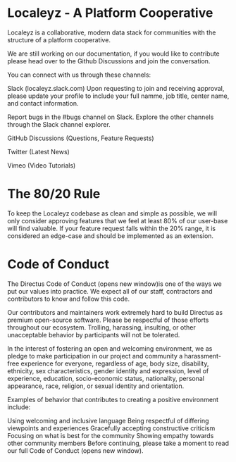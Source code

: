 # Localeyz - A Platform Cooperative

Localeyz is a collaborative, modern data stack for communities with the structure of a platform cooperative.

We are still working on our documentation, if you would like to contribute please head over to the Github Discussions and join the conversation. 

You can connect with us through these channels:

Slack (localeyz.slack.com)
Upon requesting to join and receiving approval, please update your profile to include your full namme, job title, center name, and contact information.

Report bugs in the #bugs channel on Slack. 
Explore the other channels through the Slack channel explorer. 

GitHub Discussions (Questions, Feature Requests)

Twitter (Latest News)

Vimeo (Video Tutorials)

# The 80/20 Rule

To keep the Localeyz codebase as clean and simple as possible, we will only consider approving features that we feel at least 80% of our user-base will find valuable. If your feature request falls within the 20% range, it is considered an edge-case and should be implemented as an extension.


# Code of Conduct
The Directus Code of Conduct (opens new window)is one of the ways we put our values into practice. We expect all of our staff, contractors and contributors to know and follow this code.

Our contributors and maintainers work extremely hard to build Directus as premium open-source software. Please be respectful of those efforts throughout our ecosystem. Trolling, harassing, insulting, or other unacceptable behavior by participants will not be tolerated.

In the interest of fostering an open and welcoming environment, we as pledge to make participation in our project and community a harassment-free experience for everyone, regardless of age, body size, disability, ethnicity, sex characteristics, gender identity and expression, level of experience, education, socio-economic status, nationality, personal appearance, race, religion, or sexual identity and orientation.

Examples of behavior that contributes to creating a positive environment include:

Using welcoming and inclusive language
Being respectful of differing viewpoints and experiences
Gracefully accepting constructive criticism
Focusing on what is best for the community
Showing empathy towards other community members
Before continuing, please take a moment to read our full Code of Conduct (opens new window).

#
